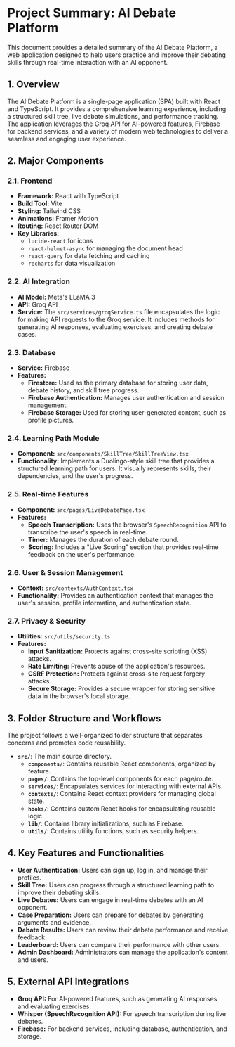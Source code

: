 
# Project Summary: AI Debate Platform

This document provides a detailed summary of the AI Debate Platform, a web application designed to help users practice and improve their debating skills through real-time interaction with an AI opponent.

## 1. Overview

The AI Debate Platform is a single-page application (SPA) built with React and TypeScript. It provides a comprehensive learning experience, including a structured skill tree, live debate simulations, and performance tracking. The application leverages the Groq API for AI-powered features, Firebase for backend services, and a variety of modern web technologies to deliver a seamless and engaging user experience.

## 2. Major Components

### 2.1. Frontend

*   **Framework:** React with TypeScript
*   **Build Tool:** Vite
*   **Styling:** Tailwind CSS
*   **Animations:** Framer Motion
*   **Routing:** React Router DOM
*   **Key Libraries:**
    *   `lucide-react` for icons
    *   `react-helmet-async` for managing the document head
    *   `react-query` for data fetching and caching
    *   `recharts` for data visualization

### 2.2. AI Integration

*   **AI Model:** Meta's LLaMA 3
*   **API:** Groq API
*   **Service:** The `src/services/groqService.ts` file encapsulates the logic for making API requests to the Groq service. It includes methods for generating AI responses, evaluating exercises, and creating debate cases.

### 2.3. Database

*   **Service:** Firebase
*   **Features:**
    *   **Firestore:** Used as the primary database for storing user data, debate history, and skill tree progress.
    *   **Firebase Authentication:** Manages user authentication and session management.
    *   **Firebase Storage:** Used for storing user-generated content, such as profile pictures.

### 2.4. Learning Path Module

*   **Component:** `src/components/SkillTree/SkillTreeView.tsx`
*   **Functionality:** Implements a Duolingo-style skill tree that provides a structured learning path for users. It visually represents skills, their dependencies, and the user's progress.

### 2.5. Real-time Features

*   **Component:** `src/pages/LiveDebatePage.tsx`
*   **Features:**
    *   **Speech Transcription:** Uses the browser's `SpeechRecognition` API to transcribe the user's speech in real-time.
    *   **Timer:** Manages the duration of each debate round.
    *   **Scoring:** Includes a "Live Scoring" section that provides real-time feedback on the user's performance.

### 2.6. User & Session Management

*   **Context:** `src/contexts/AuthContext.tsx`
*   **Functionality:** Provides an authentication context that manages the user's session, profile information, and authentication state.

### 2.7. Privacy & Security

*   **Utilities:** `src/utils/security.ts`
*   **Features:**
    *   **Input Sanitization:** Protects against cross-site scripting (XSS) attacks.
    *   **Rate Limiting:** Prevents abuse of the application's resources.
    *   **CSRF Protection:** Protects against cross-site request forgery attacks.
    *   **Secure Storage:** Provides a secure wrapper for storing sensitive data in the browser's local storage.

## 3. Folder Structure and Workflows

The project follows a well-organized folder structure that separates concerns and promotes code reusability.

*   **`src/`**: The main source directory.
    *   **`components/`**: Contains reusable React components, organized by feature.
    *   **`pages/`**: Contains the top-level components for each page/route.
    *   **`services/`**: Encapsulates services for interacting with external APIs.
    *   **`contexts/`**: Contains React context providers for managing global state.
    *   **`hooks/`**: Contains custom React hooks for encapsulating reusable logic.
    *   **`lib/`**: Contains library initializations, such as Firebase.
    *   **`utils/`**: Contains utility functions, such as security helpers.

## 4. Key Features and Functionalities

*   **User Authentication:** Users can sign up, log in, and manage their profiles.
*   **Skill Tree:** Users can progress through a structured learning path to improve their debating skills.
*   **Live Debates:** Users can engage in real-time debates with an AI opponent.
*   **Case Preparation:** Users can prepare for debates by generating arguments and evidence.
*   **Debate Results:** Users can review their debate performance and receive feedback.
*   **Leaderboard:** Users can compare their performance with other users.
*   **Admin Dashboard:** Administrators can manage the application's content and users.

## 5. External API Integrations

*   **Groq API:** For AI-powered features, such as generating AI responses and evaluating exercises.
*   **Whisper (SpeechRecognition API):** For speech transcription during live debates.
*   **Firebase:** For backend services, including database, authentication, and storage.
